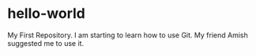 # hello-world
My First Repository.
I am starting to learn how to use Git. My friend Amish suggested me to use it.
